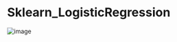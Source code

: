 # Sklearn_LogisticRegression
![image](https://user-images.githubusercontent.com/67133289/127183294-39c8c163-0ac2-4187-9f8c-5623f8df1cb5.png)
